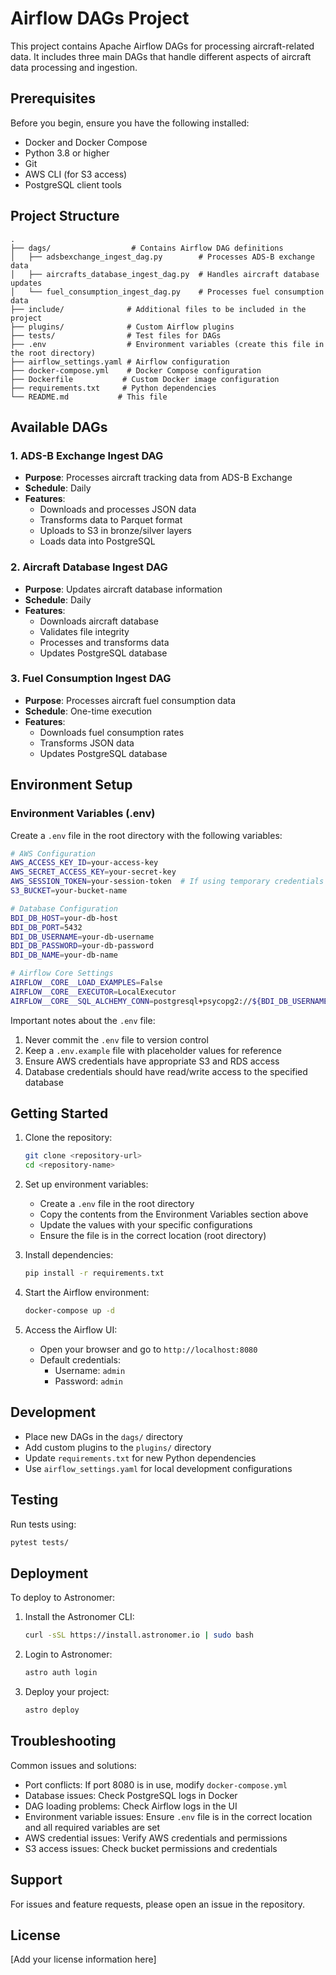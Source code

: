 # Airflow DAGs Project

This project contains Apache Airflow DAGs for processing aircraft-related data. It includes three main DAGs that handle different aspects of aircraft data processing and ingestion.

## Prerequisites

Before you begin, ensure you have the following installed:
- Docker and Docker Compose
- Python 3.8 or higher
- Git
- AWS CLI (for S3 access)
- PostgreSQL client tools

## Project Structure

```
.
├── dags/                  # Contains Airflow DAG definitions
│   ├── adsbexchange_ingest_dag.py        # Processes ADS-B exchange data
│   ├── aircrafts_database_ingest_dag.py  # Handles aircraft database updates
│   └── fuel_consumption_ingest_dag.py    # Processes fuel consumption data
├── include/              # Additional files to be included in the project
├── plugins/              # Custom Airflow plugins
├── tests/                # Test files for DAGs
├── .env                  # Environment variables (create this file in the root directory)
├── airflow_settings.yaml # Airflow configuration
├── docker-compose.yml    # Docker Compose configuration
├── Dockerfile           # Custom Docker image configuration
├── requirements.txt     # Python dependencies
└── README.md           # This file
```

## Available DAGs

### 1. ADS-B Exchange Ingest DAG
- **Purpose**: Processes aircraft tracking data from ADS-B Exchange
- **Schedule**: Daily
- **Features**:
  - Downloads and processes JSON data
  - Transforms data to Parquet format
  - Uploads to S3 in bronze/silver layers
  - Loads data into PostgreSQL

### 2. Aircraft Database Ingest DAG
- **Purpose**: Updates aircraft database information
- **Schedule**: Daily
- **Features**:
  - Downloads aircraft database
  - Validates file integrity
  - Processes and transforms data
  - Updates PostgreSQL database

### 3. Fuel Consumption Ingest DAG
- **Purpose**: Processes aircraft fuel consumption data
- **Schedule**: One-time execution
- **Features**:
  - Downloads fuel consumption rates
  - Transforms JSON data
  - Updates PostgreSQL database

## Environment Setup

### Environment Variables (.env)

Create a `.env` file in the root directory with the following variables:

```bash
# AWS Configuration
AWS_ACCESS_KEY_ID=your-access-key
AWS_SECRET_ACCESS_KEY=your-secret-key
AWS_SESSION_TOKEN=your-session-token  # If using temporary credentials
S3_BUCKET=your-bucket-name

# Database Configuration
BDI_DB_HOST=your-db-host
BDI_DB_PORT=5432
BDI_DB_USERNAME=your-db-username
BDI_DB_PASSWORD=your-db-password
BDI_DB_NAME=your-db-name

# Airflow Core Settings
AIRFLOW__CORE__LOAD_EXAMPLES=False
AIRFLOW__CORE__EXECUTOR=LocalExecutor
AIRFLOW__CORE__SQL_ALCHEMY_CONN=postgresql+psycopg2://${BDI_DB_USERNAME}:${BDI_DB_PASSWORD}@${BDI_DB_HOST}:${BDI_DB_PORT}/${BDI_DB_NAME}
```

Important notes about the `.env` file:
1. Never commit the `.env` file to version control
2. Keep a `.env.example` file with placeholder values for reference
3. Ensure AWS credentials have appropriate S3 and RDS access
4. Database credentials should have read/write access to the specified database

## Getting Started

1. Clone the repository:
   ```bash
   git clone <repository-url>
   cd <repository-name>
   ```

2. Set up environment variables:
   - Create a `.env` file in the root directory
   - Copy the contents from the Environment Variables section above
   - Update the values with your specific configurations
   - Ensure the file is in the correct location (root directory)

3. Install dependencies:
   ```bash
   pip install -r requirements.txt
   ```

4. Start the Airflow environment:
   ```bash
   docker-compose up -d
   ```

5. Access the Airflow UI:
   - Open your browser and go to `http://localhost:8080`
   - Default credentials:
     - Username: `admin`
     - Password: `admin`

## Development

- Place new DAGs in the `dags/` directory
- Add custom plugins to the `plugins/` directory
- Update `requirements.txt` for new Python dependencies
- Use `airflow_settings.yaml` for local development configurations

## Testing

Run tests using:
```bash
pytest tests/
```

## Deployment

To deploy to Astronomer:
1. Install the Astronomer CLI:
   ```bash
   curl -sSL https://install.astronomer.io | sudo bash
   ```

2. Login to Astronomer:
   ```bash
   astro auth login
   ```

3. Deploy your project:
   ```bash
   astro deploy
   ```

## Troubleshooting

Common issues and solutions:
- Port conflicts: If port 8080 is in use, modify `docker-compose.yml`
- Database issues: Check PostgreSQL logs in Docker
- DAG loading problems: Check Airflow logs in the UI
- Environment variable issues: Ensure `.env` file is in the correct location and all required variables are set
- AWS credential issues: Verify AWS credentials and permissions
- S3 access issues: Check bucket permissions and credentials

## Support

For issues and feature requests, please open an issue in the repository.

## License

[Add your license information here]
